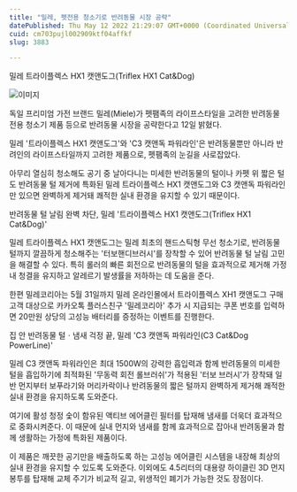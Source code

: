 ```yaml
---
title: "밀레, 펫전용 청소기로 반려동물 시장 공략"
datePublished: Thu May 12 2022 21:29:07 GMT+0000 (Coordinated Universal Time)
cuid: cm703pujl002909ktf04affkf
slug: 3883

---
```



밀레 트라이플렉스 HX1 캣앤도그(Triflex HX1 Cat&Dog)

![이미지](https://cdn.hashnode.com/res/hashnode/image/upload/v1739255329650/ebd65b0e-9c2c-427a-9776-4a712f93b357.jpeg)

독일 프리미엄 가전 브랜드 밀레(Miele)가 펫팸족의 라이프스타일을 고려한 반려동물 전용 청소기 제품 등으로 반려동물 시장을 공략한다고 12일 밝혔다.

밀레 '트라이플렉스 HX1 캣앤도그'와 'C3 캣앤독 파워라인'은 반려동물뿐만 아니라 반려인의 라이프스타일까지 고려한 제품으로, 펫팸족의 눈길을 사로잡았다.

아무리 열심히 청소해도 공기 중 날아다니는 미세한 반려동물의 털이나 카펫 위 짧은 털도 반려동물 털 제거에 특화된 밀레 트라이플렉스 HX1 캣앤도그와 C3 캣앤독 파워라인만 있으면 완벽하게 제거돼 쾌적한 실내 환경을 유지할 수 있기 때문이다.

반려동물 털 날림 완벽 차단, 밀레 '트라이플렉스 HX1 캣앤도그(Triflex HX1 Cat&Dog)'

밀레 트라이플렉스 HX1 캣앤도그는 밀레 최초의 핸드스틱형 무선 청소기로, 반려동물 털까지 깔끔하게 청소해주는 '터보핸디브러시'를 장착할 수 있어 반려동물 털 날림 고민을 해결할 수 있다. 특히 롤러의 빠른 회전으로 반려동물의 털을 효과적으로 제거해 가정 내 청결을 유지하고 알레르기 발생률을 저하하는 데 도움을 준다.

한편 밀레코리아는 5월 31일까지 밀레 온라인몰에서 트라이플렉스 XH1 캣앤도그 구매 고객 대상으로 카카오톡 플러스친구 '밀레코리아' 추가 시 지급되는 쿠폰 번호를 입력하면 20만원 상당의 고성능 배터리를 증정하는 이벤트를 진행한다.

집 안 반려동물 털ㆍ냄새 걱정 끝, 밀레 'C3 캣앤독 파워라인(C3 Cat&Dog PowerLine)'

밀레 C3 캣앤독 파워라인은 최대 1500W의 강력한 흡입력과 함께 반려동물의 미세한 털을 흡입하기에 최적화된 '무동력 회전 롤브러쉬'가 적용된 '터보 브러시'가 장착돼 일반 먼지부터 보푸라기와 머리카락이나 반려동물의 짧은 털까지 완벽하게 제거해 쾌적한 실내 환경을 유지하도록 도와준다.

여기에 활성 청정 숯이 함유된 액티브 에어클린 필터를 탑재해 냄새를 더욱더 효과적으로 중화시켜준다. 이 때문에 실내 먼지와 냄새를 함께 효과적으로 잡아내 반려동물과 함께 생활하는 가정에 특화된 제품이다.

이 제품은 깨끗한 공기만을 배출하도록 하는 고성능 에어클린 시스템을 내장해 최상의 실내 환경을 유지할 수 있도록 도와준다. 이외에도 4.5리터의 대용량 하이클린 3D 먼지봉투를 탑재해 교체 주기가 비교적 길고, 위생적인 폐기가 가능한 것도 장점이다.